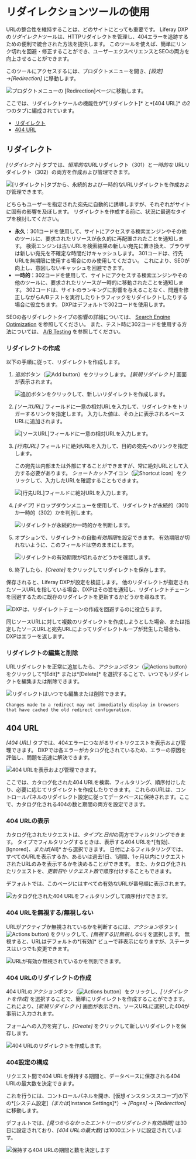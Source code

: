 # リダイレクションツールの使用

URLの整合性を維持することは、どのサイトにとっても重要です。 Liferay DXPの*リダイレクト*ツールは、HTTPリダイレクトを管理し、404エラーを追跡するための便利で統合された方法を提供します。 このツールを使えば、簡単にリンク切れを回避・修正することができ、ユーザーエクスペリエンスとSEOの両方を向上させることができます。

このツールにアクセスするには、プロダクトメニューを開き、*[設定]* →*[Redirection]* に移動します。

![プロダクトメニューの [Redirection]ページに移動します。](./using-the-redirection-tool/images/01.png)

ここでは、リダイレクトツールの機能性が*[リダイレクト]* と*[404 URL]* の2つのタブに編成されています。

  - [リダイレクト](#redirects)
  - [404 URL](#404-urls)

## リダイレクト

*[リダイレクト]* タブでは、*恒常的な*URLリダイレクト（301）と*一時的な* URLリダイレクト（302）の両方を作成および管理できます。

![ [リダイレクト]タブから、永続的および一時的なURLリダイレクトを作成および管理できます。](./using-the-redirection-tool/images/02.png)

どちらもユーザーを指定された宛先に自動的に誘導しますが、それぞれがサイトに固有の影響を及ぼします。 リダイレクトを作成する前に、状況に最適なタイプを検討してください。

  - **永久**：301コードを使用して、サイトにアクセスする検索エンジンやその他のツールに、要求されたリソースが永久的に再配置されたことを通知します。 検索エンジンは古いURLを検索結果の新しい宛先に置き換え、ブラウザは新しい宛先を不確定な時間だけキャッシュします。 301コードは、行先URLを無期限に使用する場合にのみ使用してください。 これにより、SEOが向上し、意図しないキャッシュを回避できます。
  - **一時的**：302コードを使用して、サイトにアクセスする検索エンジンやその他のツールに、要求されたリソースが一時的に移動されたことを通知します。 302コードは、サイトのランキングに影響を与えることなく、問題を修正しながらA/Bテストを実行したりトラフィックをリダイレクトしたりする場合に役立ちます。 DXPはデフォルトで302コードを使用します。

SEOの各リダイレクトタイプの影響の詳細については、 [Search Engine Optimization](../../optimizing-sites.html#search-engine-optimization) を参照してください。 また、テスト時に302コードを使用する方法については、 [A/B Testing](../../optimizing-sites/ab-testing.html) を参照してください。

### リダイレクトの作成

以下の手順に従って、リダイレクトを作成します。

1.  *追加*ボタン（![Add button](../../../images/icon-add.png)）をクリックします。 *[新規リダイレクト]* 画面が表示されます。

    ![追加ボタンをクリックして、新しいリダイレクトを作成します。](./using-the-redirection-tool/images/03.png)

2.  *[ソースURL]* フィールドに一意の相対URLを入力して、リダイレクトをトリガーするリンクを指定します。 入力した値は、その上に表示されるベースURLに追加されます。

    ![ [ソースURL]フィールドに一意の相対URLを入力します。](./using-the-redirection-tool/images/04.png)

3.  *[行先URL]* フィールドに絶対URLを入力して、目的の宛先へのリンクを指定します。

    この宛先は内部または外部にすることができますが、常に絶対URLとして入力する必要があります。 *ショートカット*アイコン（![Shortcut icon](../../../images/icon-shortcut.png)）をクリックして、入力したURLを確認することもできます。

    ![ [行先URL]フィールドに絶対URLを入力します。](./using-the-redirection-tool/images/05.png)

4.  *[タイプ]* ドロップダウンメニューを使用して、リダイレクトが永続的（301）か一時的（302）かを判別します。

    ![リダイレクトが永続的か一時的かを判断します。](./using-the-redirection-tool/images/06.png)

5.  オプションで、リダイレクトの自動*有効期限*を設定できます。 有効期限が切れないように、このフィールドは空のままにします。

    ![リダイレクトの有効期限が切れるかどうかを確認します。](./using-the-redirection-tool/images/07.png)

6.  終了したら、*[Create]* をクリックしてリダイレクトを保存します。

保存されると、Liferay DXPが設定を検証します。 他のリダイレクトが指定されたソースURLを指している場合、DXPはその旨を通知し、リダイレクトチェーンを回避するために既存のリダイレクトを更新するかどうかを尋ねます。

![DXPは、リダイレクトチェーンの作成を回避するのに役立ちます。](./using-the-redirection-tool/images/08.png)

同じソースURLに対して複数のリダイレクトを作成しようとした場合、または指定したソースURLと宛先URLによってリダイレクトループが発生した場合も、DXPはエラーを返します。

### リダイレクトの編集と削除

URLリダイレクトを正常に追加したら、*アクション*ボタン（![Actions button](../../../images/icon-actions.png)）をクリックして*[Edit]* または*[Delete]* を選択することで、いつでもリダイレクトを編集または削除できます。

![リダイレクトはいつでも編集または削除できます。](./using-the-redirection-tool/images/09.png)

```{note}
Changes made to a redirect may not immediately display in browsers that have cached the old redirect configuration.
```

## 404 URL

*[404 URL]* タブでは、404エラーにつながるサイトリクエストを表示および管理できます。 DXPでは各エラーがカタログ化されているため、エラーの原因を評価し、問題を迅速に解決できます。

![404 URLを表示および管理できます。](./using-the-redirection-tool/images/10.png)

ここでは、カタログ化された404 URLを検索、フィルタリング、順序付けしたり、必要に応じてリダイレクトを作成したりできます。 これらのURLは、コントロールパネルのリダイレクト設定に従ってデータベースに保持されます。ここで、カタログ化される404の数と期間の両方を設定できます。

### 404 URLの表示

カタログ化されたリクエストは、*タイプ*と*日付*の両方でフィルタリングできます。 タイプでフィルタリングするときは、表示する404 URLを*[有効]*、*[Ignored]*、または*[All]* から選択できます。 日付によるフィルタリングでは、すべてのURLを表示するか、あるいは過去1日、1週間、1ヶ月以内にリクエストされたURLのみを表示するかを決めることができます。 また、カタログ化されたリクエストを、*更新日*や*リクエスト数*で順序付けすることもできます。

デフォルトでは、このページにはすべての有効なURLが番号順に表示されます。

![カタログ化された404 URLをフィルタリングして順序付けできます。](./using-the-redirection-tool/images/11.png)

### 404 URLを無視する/無視しない

URLがアクティブか無視されているかを判断するには、*アクション*ボタン (![Actions button](../../../images/icon-actions.png)) をクリックして、*[無視する]*/*[無視しない]* を選択します。 無視すると、URLはデフォルトの*[有効]* ビューで非表示になりますが、ステータスはいつでも変更できます。

![URLが有効か無視されているかを判別できます。](./using-the-redirection-tool/images/12.png)

### 404 URLのリダイレクトの作成

404 URLの*アクション*ボタン（![Actions button](../../../images/icon-actions.png)）をクリックし、*[リダイレクトを作成]* を選択することで、簡単にリダイレクトを作成することができます。 これにより、*[新規リダイレクト]* 画面が表示され、ソースURLに選択した404が事前に入力されます。

フォームへの入力を完了し、*[Create]* をクリックして新しいリダイレクトを保存します。

![404 URLのリダイレクトを作成します。](./using-the-redirection-tool/images/13.png)

### 404設定の構成

リクエスト間で404 URLを保持する期間と、データベースに保存される404 URLの最大数を決定できます。

これを行うには、コントロールパネルを開き、[仮想インスタンススコープ]の下の*[システム設定]*（または*[Instance Settings]*）→ *[Pages]* → *[Redirection]* に移動します。

デフォルトでは、*[見つからなかったエントリーのリダイレクト有効期間]* は30日に設定されており、*[404 URLの最大数]* は1000エントリに設定されています。

![保持する404 URLの期間と数を決定します](./using-the-redirection-tool/images/14.png)
